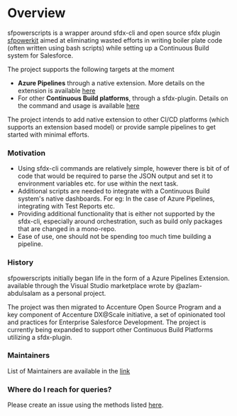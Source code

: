 # Overview

sfpowerscripts is a wrapper around sfdx-cli and open source sfdx plugin [sfpowerkit](https://github.com/Accenture/sfpowerkit) aimed at eliminating wasted efforts in writing boiler plate code \(often written using bash scripts\) while setting up a Continuous Build system for Salesforce. 

The project supports the following targets at the moment

* **Azure Pipelines** through a native extension. More details on the extension is available [here](https://github.com/Accenture/sfpowerscripts/tree/develop/packages/azpipelines)
* For other **Continuous Build platforms**, through a sfdx-plugin. Details on the command and usage is available [here](https://www.npmjs.com/package/@dxatscale/sfpowerscripts)

The project intends to add native extension to other CI/CD platforms \(which supports an extension based model\) or provide sample pipelines to get started with minimal efforts.

### Motivation

* Using sfdx-cli commands are relatively simple, however there is bit of of code that would be required to parse the JSON output and set it to environment variables etc. for use within the next task.
* Additional scripts are needed to integrate with a Continuous Build system's native dashboards. For eg: In the case of Azure Pipelines, integrating with Test Reports etc.
* Providing additional functionality that is either not supported by the sfdx-cli, especially around orchestration, such as build only packages that are changed in a mono-repo.
* Ease of use, one should not be spending too much time building a pipeline.

### History

sfpowerscripts initially began life in the form of a Azure Pipelines Extension. available through the Visual Studio marketplace wrote by @azlam-abdulsalam as a personal project.

The project was then migrated to Accenture Open Source Program and a key component of Accenture DX@Scale initiative, a set of opinionated tool and practices for Enterprise Salesforce Development. The project is currently being expanded to support other Continuous Build Platforms utilizing a sfdx-plugin.

### Maintainers

List of Maintainers are available in the [link](https://sfpowerscripts.com/maintainers/)

### Where do I reach for queries?

Please create an issue using the methods listed [here](https://sfpowerscripts.com/support/).

